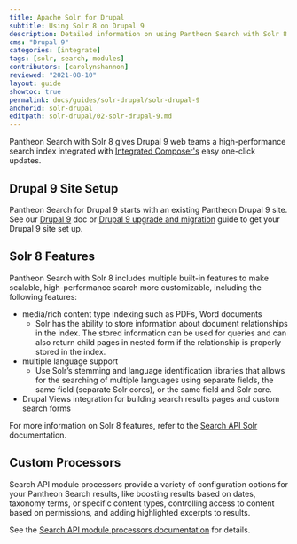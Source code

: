 ```yaml
---
title: Apache Solr for Drupal
subtitle: Using Solr 8 on Drupal 9
description: Detailed information on using Pantheon Search with Solr 8 on Drupal 9
cms: "Drupal 9"
categories: [integrate]
tags: [solr, search, modules]
contributors: [carolynshannon]
reviewed: "2021-08-10"
layout: guide
showtoc: true
permalink: docs/guides/solr-drupal/solr-drupal-9
anchorid: solr-drupal
editpath: solr-drupal/02-solr-drupal-9.md
---
```


Pantheon Search with Solr 8 gives Drupal 9 web teams a high-performance search index integrated with [Integrated Composer's](/integrated-composer) easy one-click updates. 

<Partial file="pantheon-search-status.md" />

## Drupal 9 Site Setup

Pantheon Search for Drupal 9 starts with an existing Pantheon Drupal 9 site. See our [Drupal 9](/drupal-9) doc or [Drupal 9 upgrade and migration](/guides/drupal-9-migration) guide to get your Drupal 9 site set up.

## Solr 8 Features

Pantheon Search with Solr 8 includes multiple built-in features to make scalable, high-performance search more customizable, including the following features:

- media/rich content type indexing such as PDFs, Word documents 
  - Solr has the ability to store information about document relationships in the index. The stored information can be used for queries and can also return child pages in nested form if the relationship is properly stored in the index.
- multiple language support
  - Use Solr’s stemming and language identification libraries that allows for the searching of multiple languages using separate fields, the same field (separate Solr cores), or the same field and Solr core.
- Drupal Views integration for building search results pages and custom search forms

For more information on Solr 8 features, refer to the [Search API Solr](https://www.drupal.org/project/search_api_solr) documentation.


## Custom Processors

Search API module processors provide a variety of configuration options for your Pantheon Search results, like boosting results based on dates, taxonomy terms, or specific content types, controlling access to content based on permissions, and adding highlighted excerpts to results. 

See the [Search API module processors documentation](https://www.drupal.org/docs/8/modules/search-api/getting-started/processors) for details.
